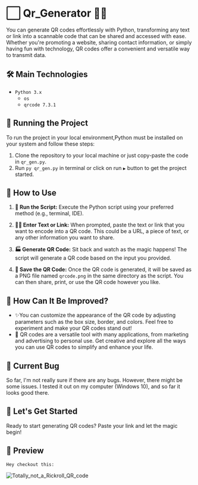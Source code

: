 # ⬜ Qr_Generator 🤳🏻

You can generate QR codes effortlessly with Python, transforming any text or link into a scannable code that can be shared and accessed with ease. Whether you're promoting a website, sharing contact information, or simply having fun with technology, QR codes offer a convenient and versatile way to transmit data.

## 🛠️ Main Technologies

- `Python 3.x`
  - `os`
  - `qrcode 7.3.1`

  
## 🚦 Running the Project

To run the project in your local environment,Python must be installed on your system and follow these steps:

1. Clone the repository to your local machine or just copy-paste the code in `qr_gen.py`.
2. Run `py qr_gen.py` in terminal or click on run `▶️` button to get the project started.

## 📙 How to Use

1. **🏃 Run the Script:** Execute the Python script using your preferred method (e.g., terminal, IDE).

2. **✍🏻 Enter Text or Link:** When prompted, paste the text or link that you want to encode into a QR code. This could be a URL, a piece of text, or any other information you want to share.

3. **🏭 Generate QR Code:** Sit back and watch as the magic happens! The script will generate a QR code based on the input you provided.

4. **💾 Save the QR Code:** Once the QR code is generated, it will be saved as a PNG file named `qrcode.png` in the same directory as the script. You can then share, print, or use the QR code however you like.

## 🤔 How Can It Be Improved?

- ✨You can customize the appearance of the QR code by adjusting parameters such as the box size, border, and colors. Feel free to experiment and make your QR codes stand out!
- 📌 QR codes are a versatile tool with many applications, from marketing and advertising to personal use. Get creative and explore all the ways you can use QR codes to simplify and enhance your life.

## 🐛 Current Bug

So far, I'm not really sure if there are any bugs. However, there might be some issues. I tested it out on my computer (Windows 10), and so far it looks good there.

## 🚀 Let's Get Started

Ready to start generating QR codes? Paste your link and let the magic begin!

## 🍿 Preview

`Hey checkout this:`

![Totally_not_a_Rickroll_QR_code](https://github.com/malik-l0l/Qr_Generator/assets/154656931/52098054-d6f6-459b-8a37-386df332c943)
